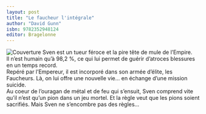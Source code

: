 ```yaml
---
layout: post
title: "Le faucheur l'intégrale"
author: "David Gunn"
isbn: 9782352948124
editor: Bragelonne
---
```


![Couverture](/img/9782352948124.jpg) Sven est un tueur féroce et la pire tête de mule de l’Empire.  
Il n’est humain qu’à 98,2 %, ce qui lui permet de guérir d’atroces blessures en un temps record.  
Repéré par l’Empereur, il est incorporé dans son armée d’élite, les Faucheurs. Là, on lui offre une nouvelle vie… en échange d’une mission suicide.  
Au coeur de l’ouragan de métal et de feu qui s’ensuit, Sven comprend vite qu’il n’est qu’un pion dans un jeu mortel. Et la règle veut que les pions soient sacrifiés. Mais Sven ne s’encombre pas des règles…